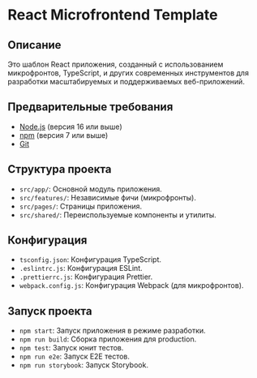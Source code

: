 # React Microfrontend Template

## Описание

Это шаблон React приложения, созданный с использованием микрофронтов, TypeScript, и других современных инструментов для разработки масштабируемых и поддерживаемых веб-приложений.

## Предварительные требования

*   [Node.js](https://nodejs.org/) (версия 16 или выше)
*   [npm](https://www.npmjs.com/) (версия 7 или выше)
*   [Git](https://git-scm.com/)

## Структура проекта

*   `src/app/`: Основной модуль приложения.
*   `src/features/`: Независимые фичи (микрофронты).
*   `src/pages/`: Страницы приложения.
*   `src/shared/`: Переиспользуемые компоненты и утилиты.

## Конфигурация

*   `tsconfig.json`: Конфигурация TypeScript.
*   `.eslintrc.js`: Конфигурация ESLint.
*   `.prettierrc.js`: Конфигурация Prettier.
*   `webpack.config.js`: Конфигурация Webpack (для микрофронтов).

## Запуск проекта

*   `npm start`: Запуск приложения в режиме разработки.
*   `npm run build`: Сборка приложения для production.
*   `npm test`: Запуск юнит тестов.
*   `npm run e2e`: Запуск E2E тестов.
*   `npm run storybook`: Запуск Storybook.
